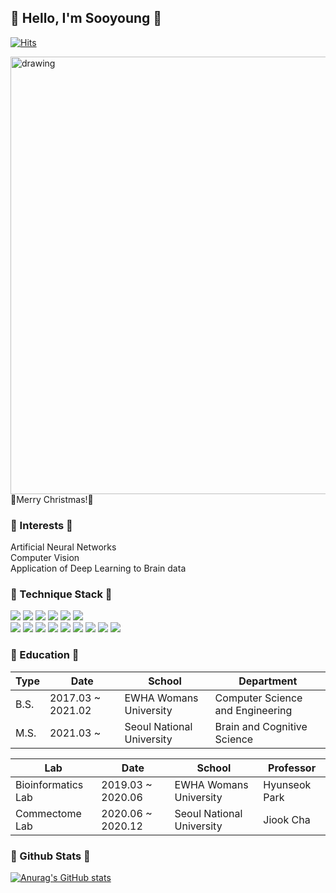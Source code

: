 
<!--
**Sooyyoungg/Sooyyoungg** is a ✨ _special_ ✨ repository because its `README.md` (this file) appears on your GitHub profile.

Here are some ideas to get you started:

- 🔭 I’m currently working on ...
- 🌱 I’m currently learning ...
- 👯 I’m looking to collaborate on ...
- 🤔 I’m looking for help with ...
- 💬 Ask me about ...
- 📫 How to reach me: ...
- 😄 Pronouns: ...
- ⚡ Fun fact: ...
-->
  
## 🍑 Hello, I'm Sooyoung 🍑
[![Hits](https://hits.seeyoufarm.com/api/count/incr/badge.svg?url=https%3A%2F%2Fgithub.com%2FSooyyoungg&count_bg=%23FFC3CF&title_bg=%23FF4159&icon=nim.svg&icon_color=%23E7E7E7&title=hits&edge_flat=false)](https://hits.seeyoufarm.com)

<img src='https://t1.daumcdn.net/cfile/tistory/23170636567CE3C330' alt="drawing" width="700"/>   
🎄Merry Christmas!🎄

  
### 🌸 Interests 🌸
Artificial Neural Networks    
Computer Vision    
Application of Deep Learning to Brain data

### 🔨 Technique Stack 🔨
<code><img src="https://img.shields.io/badge/Python-3776AB?style=flat&logo=Python&logoColor=white"></code>
<code><img src="https://img.shields.io/badge/Jupyter-F37626?style=flat&logo=Jupyter&logoColor=white"></code>
<code><img src="https://img.shields.io/badge/Shell-FFD500?style=flat&logo=Shell&logoColor=white"></code>
<code><img src="https://img.shields.io/badge/Linux-FCC624?style=flat&logo=Linux&logoColor=white"></code>
<code><img src="https://img.shields.io/badge/Docker-2496ED?style=flat&logo=Docker&logoColor=white"></code>
<code><img src="https://img.shields.io/badge/GitHub-181717?style=flat&logo=GitHub&logoColor=white"></code>     
<code><img src="https://img.shields.io/badge/C-A8B9CC?style=flat&logo=C&logoColor=white"></code>
<code><img src="https://img.shields.io/badge/MySQL-4479A1?style=flat&logo=MySQL&logoColor=white"></code>
<code><img src="https://img.shields.io/badge/JAVA-007396?style=flat&logo=Java&logoColor=white"></code>
<code><img src="https://img.shields.io/badge/Android Studio-3DDC84?style=flat&logo=Android Studio&logoColor=white"></code>
<code><img src="https://img.shields.io/badge/Raspberry Pi-A22846?style=flat&logo=Raspberry Pi&logoColor=white"></code>
<code><img src="https://img.shields.io/badge/Firebase-FFCA28?style=flat&logo=Firebase&logoColor=white"></code>
<code><img src="https://img.shields.io/badge/PHP-777BB4?style=flat&logo=PHP&logoColor=white"></code>
<code><img src="https://img.shields.io/badge/Eclipse IDE-2C2255?style=flat&logo=Eclipse IDE&logoColor=white"></code>
<code><img src="https://img.shields.io/badge/Git-F05032?style=flat&logo=Git&logoColor=white"></code>

### 🎈 Education 🎈
Type  | Date  | School | Department
------|------ | -------|-----
B.S.  | 2017.03 ~ 2021.02 | EWHA Womans University | Computer Science and Engineering
M.S.  | 2021.03 ~ | Seoul National University | Brain and Cognitive Science

Lab  | Date  | School | Professor
------|------ | -------|-----
Bioinformatics Lab   | 2019.03 ~ 2020.06 | EWHA Womans University | Hyunseok Park
Commectome Lab  | 2020.06 ~ 2020.12 | Seoul National University | Jiook Cha

### 🍒 Github Stats 🍒
[![Anurag's GitHub stats](https://github-readme-stats.vercel.app/api?username=Sooyyoungg&title_color=FFF&text_color=ffc0cb&bg_color=DEG,F36,F99)](https://github.com/anuraghazra/github-readme-stats)

